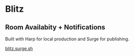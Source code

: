 # Blitz

## Room Availabity + Notifications

Built with Harp for local production and Surge for publishing.

[blitz.surge.sh](http://blitz.surge.sh/)